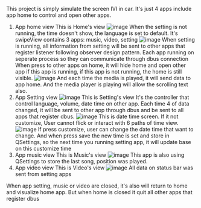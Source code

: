 This project is simply simulate the screen IVI in car. It's just 4 apps include app home to control and open other apps.
1. App home view
This is Home's view 
![image](https://github.com/user-attachments/assets/5c762794-5caa-43a2-b448-1466a3af579d)
When the setting is not running, the time doesn't show, the language is set to default. It's swipeView contains 3 apps: music, video, setting
![image](https://github.com/user-attachments/assets/8b73cf33-e775-4ccb-961d-827c39178125)
When setting is running, all information from setting will be sent to other apps that register listener following observer design pattern. Each app running on seperate process so they can communicate through dbus connection
When press to other apps on home, it will hide home and open other app if this app is running, if this app is not running, the home is still visible.
![image](https://github.com/user-attachments/assets/594c9bfd-c584-4bc0-902f-f8ac01d020d2)
And each time the media is played, it will send data to app home. And the media player is playing will allow the scrolling text also.
2. App Setting view
![image](https://github.com/user-attachments/assets/66ea92b1-5cee-4445-9a1e-4fa600b58337)
This is Setting's view
It's the controller that control language, volume, date time on other app. Each time 4 of data changed, it will be sent to other app through dbus and be sent to all apps that register dbus.
![image](https://github.com/user-attachments/assets/c9452327-d058-4950-b16b-101e80297abb)
This is date time screen. If it not customize, User cannot flick or interact with 6 paths of time view.
![image](https://github.com/user-attachments/assets/9c7de498-3f8f-412e-b95b-e8c20c471de0)
If press customize, user can change the date time that want to change. And when press save the new time is set and store in QSettings, so the next time you running setting app, it will update base on this customize time
3. App music view
This is Music's view
![image](https://github.com/user-attachments/assets/b6ee5200-9edd-4744-a992-b2c7d9bcefb0)
This app is also using QSettings to store the last song, position was played.
4. App video view
This is Video's view
![image](https://github.com/user-attachments/assets/aa7d6156-72ab-4567-a0b4-4149b6a003b1)
All data on status bar was sent from setting apps


When app setting, music or video are closed, it's also will return to home and visualize home app. But when home is closed it quit all other apps that register dbus
